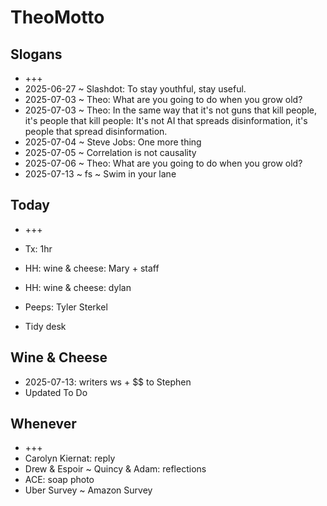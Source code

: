 # TheoMotto

## Slogans

* +++
* 2025-06-27 ~ Slashdot: To stay youthful, stay useful.
* 2025-07-03 ~ Theo: What are you going to do when you grow old?
* 2025-07-03 ~ Theo: In the same way that it's not guns that kill people, it's people that kill people: It's not AI that spreads disinformation, it's people that spread disinformation.
* 2025-07-04 ~ Steve Jobs: One more thing
* 2025-07-05 ~ Correlation is not causality
* 2025-07-06 ~ Theo: What are you going to do when you grow old?
* 2025-07-13 ~ fs ~ Swim in your lane

## Today

* +++

* Tx: 1hr
* HH: wine & cheese: Mary + staff
* HH: wine & cheese: dylan
* Peeps: Tyler Sterkel
* Tidy desk

## Wine & Cheese

* 2025-07-13: writers ws + $$ to Stephen
* Updated To Do


## Whenever

* +++
* Carolyn Kiernat: reply
* Drew & Espoir ~ Quincy & Adam: reflections
* ACE: soap photo
* Uber Survey ~ Amazon Survey
